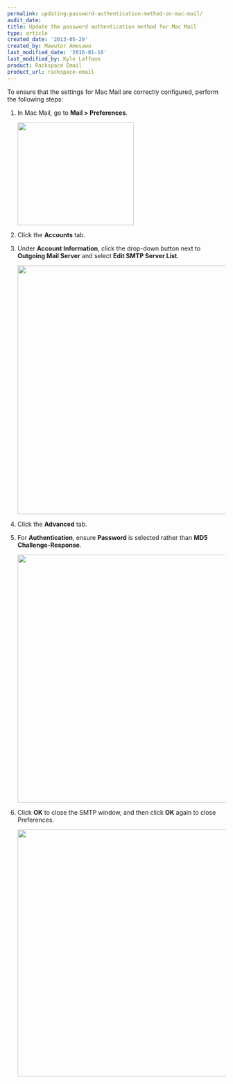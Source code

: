```yaml
---
permalink: updating-password-authentication-method-on-mac-mail/
audit_date:
title: Update the password authentication method for Mac Mail
type: article
created_date: '2013-05-29'
created_by: Mawutor Amesawu
last_modified_date: '2016-01-18'
last_modified_by: Kyle Laffoon
product: Rackspace Email
product_url: rackspace-email
---
```


To ensure that the settings for Mac Mail are correctly configured, perform the following steps:

1. In Mac Mail, go to **Mail &gt; Preferences**.

    <img src="{% asset_path rackspace-email/updating-password-authentication-method-on-mac-mail/1_49.png %}" width="268" height="236" />

2. Click the **Accounts** tab.  
3. Under **Account Information**, click the drop-down button next to **Outgoing Mail Server** and select **Edit SMTP Server List**.

    <img src="{% asset_path rackspace-email/updating-password-authentication-method-on-mac-mail/2_46.png %}" width="549" height="572" />

4. Click the **Advanced** tab.

5. For **Authentication**, ensure **Password** is selected rather than **MD5 Challenge-Response**.

    <img src="{% asset_path rackspace-email/updating-password-authentication-method-on-mac-mail/3_44.png %}" width="551" height="570" />

6. Click **OK** to close the SMTP window, and then click **OK** again to close Preferences.

    <img src="{% asset_path rackspace-email/updating-password-authentication-method-on-mac-mail/4_37.png %}" width="552" height="568" />
